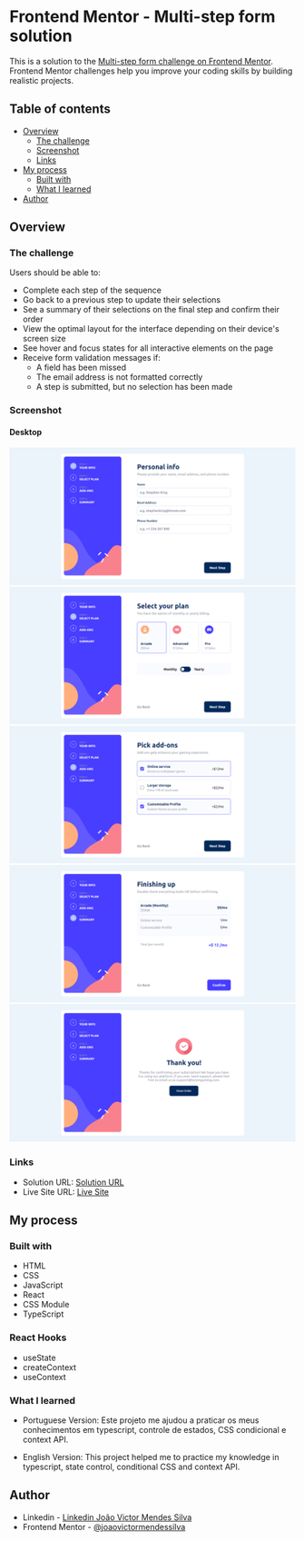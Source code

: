 # Frontend Mentor - Multi-step form solution

This is a solution to the [Multi-step form challenge on Frontend Mentor](https://www.frontendmentor.io/challenges/multistep-form-YVAnSdqQBJ). Frontend Mentor challenges help you improve your coding skills by building realistic projects.

## Table of contents

- [Overview](#overview)
  - [The challenge](#the-challenge)
  - [Screenshot](#screenshot)
  - [Links](#links)
- [My process](#my-process)
  - [Built with](#built-with)
  - [What I learned](#what-i-learned)
- [Author](#author)

## Overview

### The challenge

Users should be able to:

- Complete each step of the sequence
- Go back to a previous step to update their selections
- See a summary of their selections on the final step and confirm their order
- View the optimal layout for the interface depending on their device's screen size
- See hover and focus states for all interactive elements on the page
- Receive form validation messages if:
  - A field has been missed
  - The email address is not formatted correctly
  - A step is submitted, but no selection has been made

### Screenshot

#### Desktop

![Desktop Pewiew Step 1](./src/assets/1.png)
![Desktop Pewiew Step 2](./src/assets/2.png)
![Desktop Pewiew Step 3](./src/assets/3.png)
![Desktop Pewiew Step 4](./src/assets/4.png)
![Desktop Pewiew Step 5](./src/assets/5.png)

### Links

- Solution URL: [Solution URL](https://www.frontendmentor.io/solutions/responsive-multi-step-form-with-react-typescript-using-context-api-siKdR8RJAz)
- Live Site URL: [Live Site](https://multi-step-form-frontendmentor-three.vercel.app/)

## My process

### Built with

- HTML
- CSS
- JavaScript
- React
- CSS Module
- TypeScript

### React Hooks

- useState
- createContext
- useContext

### What I learned

- Portuguese Version:
  Este projeto me ajudou a praticar os meus conhecimentos em typescript, controle de estados, CSS condicional e context API.

- English Version:
  This project helped me to practice my knowledge in typescript, state control, conditional CSS and context API.

## Author

- Linkedin - [Linkedin João Victor Mendes Silva](https://www.linkedin.com/in/joaovictormendessilva/)
- Frontend Mentor - [@joaovictormendessilva](https://www.frontendmentor.io/profile/joaovictormendessilva)
